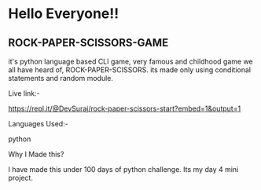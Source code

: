 # Hello Everyone!!
## ROCK-PAPER-SCISSORS-GAME

it's python language based CLI game, very famous and childhood game we all have heard of, ROCK-PAPER-SCISSORS. its made only using conditional statements and random module.

Live link:-

https://repl.it/@DevSuraj/rock-paper-scissors-start?embed=1&output=1

Languages Used:-

python

Why I Made this?

I have made this under 100 days of python challenge. Its my day 4 mini project.
